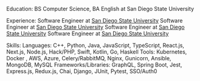 Education:
   BS Computer Science, BA English at San Diego State University

Experience:
   Software Engineer at <a href="https://sdsu.edu">San Diego State University</a>
   Software Engineer at <a href="https://sdsu.edu">San Diego State University</a>
   Software Engineer at <a href="https://sdsu.edu">San Diego State University</a>
   Software Engineer at <a href="https://sdsu.edu">San Diego State University</a>

Skills:
   Languages: C++, Python, Java, JavaScript, TypeScript, React.js, Next.js, Node.js, Hack/PHP, Swift, Kotlin, Go, Haskell
   Tools: Kubernetes, Docker , AWS, Azure, Celery/RabbitMQ, Nginx, Gunicorn, Ansible, MongoDB, MySQL
   Frameworks/Libraries: GraphQL, Spring Boot, Jest, Express.js, Redux.js, Chai, Django, JUnit, Pytest, SSO/Auth0
